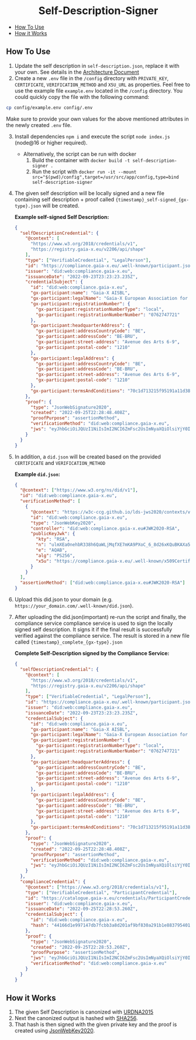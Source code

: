 <h1 align="center"> Self-Description-Signer</h1>

- [How To Use](#how-to-use)
- [How it Works](#how-it-works)

## How To Use

1. Update the self description in `self-description.json`, replace it with your own. See details in the [Architecture Document](https://gaia-x.gitlab.io/policy-rules-committee/trust-framework/participant/)
2. Create a new `.env` file in the `/config` directory with `PRIVATE_KEY`, `CERTIFICATE`, `VERIFICATION_METHOD` and `X5U_URL` as properties. Feel free to use the example file `example.env` located in the `/config` directory. You could quickly copy the file with the following command:
```sh
cp config/example.env config/.env
```
Make sure to provide your own values for the above mentioned attributes in the newly created `.env` file.

3. Install dependencies `npm i` and execute the script `node index.js` (node@16 or higher required).
   - Alternatively, the script can be run with docker
     1. Build the container with `docker build -t self-description-signer .`
     2. Run the script with `docker run -it --mount src="$(pwd)/config",target=/usr/src/app/config,type=bind self-description-signer`
4. The given self description will be locally signed and a new file containing self description + proof called `{timestamp}_self-signed_{gx-type}.json` will be created.

   **Example self-signed Self Description:**

   ```json
   {
     "selfDescriptionCredential": {
       "@context": [
         "https://www.w3.org/2018/credentials/v1",
         "https://registry.gaia-x.eu/v2206/api/shape"
       ],
       "type": ["VerifiableCredential", "LegalPerson"],
       "id": "https://compliance.gaia-x.eu/.well-known/participant.json",
       "issuer": "did:web:compliance.gaia-x.eu",
       "issuanceDate": "2022-09-23T23:23:23.235Z",
       "credentialSubject": {
         "id": "did:web:compliance.gaia-x.eu",
         "gx-participant:name": "Gaia-X AISBL",
         "gx-participant:legalName": "Gaia-X European Association for Data and Cloud AISBL",
         "gx-participant:registrationNumber": {
           "gx-participant:registrationNumberType": "local",
           "gx-participant:registrationNumberNumber": "0762747721"
         },
         "gx-participant:headquarterAddress": {
           "gx-participant:addressCountryCode": "BE",
           "gx-participant:addressCode": "BE-BRU",
           "gx-participant:street-address": "Avenue des Arts 6-9",
           "gx-participant:postal-code": "1210"
         },
         "gx-participant:legalAddress": {
           "gx-participant:addressCountryCode": "BE",
           "gx-participant:addressCode": "BE-BRU",
           "gx-participant:street-address": "Avenue des Arts 6-9",
           "gx-participant:postal-code": "1210"
         },
         "gx-participant:termsAndConditions": "70c1d713215f95191a11d38fe2341faed27d19e083917bc8732ca4fea4976700"
       },
       "proof": {
         "type": "JsonWebSignature2020",
         "created": "2022-09-25T22:28:48.408Z",
         "proofPurpose": "assertionMethod",
         "verificationMethod": "did:web:compliance.gaia-x.eu",
         "jws": "eyJhbGciOiJQUzI1NiIsImI2NCI6ZmFsc2UsImNyaXQiOlsiYjY0Il19..GpHT0twTcvRG11eH8YdGTzTgYf6jZYH2VncPIzOPnYaoRIB1tdYDHI0H8S1wU81ll-sYdDepWP5fbTN-ah_6SbD2J_QaCBt22hKtSrWumST6gaBXN_sntASwdnLaYmauNoePRDh-mZapjc40a4ckHVasaxgJ6NrnLhoUCDH33IGjWn5tC3qtntxhUpgiyCgxZvsDTmzoY4JdEp-9lG_xdFJOpUSIzEbuGYXa_Gmc0qmODELiZH7G9-AxmYh69vOopaQEAzUGrHcoHRtNN0iM8DcwmmZoWdGW5v_4qqnQvjB6bncHwFknC-L7UYV62uezA8HiS2T_9zrCiQW6U-GTAg"
       }
     }
   }
   ```

5. In addition, a `did.json` will be created based on the provided `CERTIFICATE` and `VERIFICATION_METHOD`

   **Example `did.json`:**

   ```json
   {
     "@context": ["https://www.w3.org/ns/did/v1"],
     "id": "did:web:compliance.gaia-x.eu",
     "verificationMethod": [
       {
         "@context": "https://w3c-ccg.github.io/lds-jws2020/contexts/v1/",
         "id": "did:web:compliance.gaia-x.eu",
         "type": "JsonWebKey2020",
         "controller": "did:web:compliance.gaia-x.eu#JWK2020-RSA",
         "publicKeyJwk": {
           "kty": "RSA",
           "n": "ulmXEa0nehbR338h6QaWLjMqfXE7mKA9PXoC_6_8d26xKQuBKAXa5k0uHhzQfNlAlxO-IpCDgf9cVzxIP-tkkefsjrXc8uvkdKNK6TY9kUxgUnOviiOLpHe88FB5dMTH6KUUGkjiPfq3P0F9fXHDEoQkGSpWui7eD897qSEdXFre_086ns3I8hSVCxoxlW9guXa_sRISIawCKT4UA3ZUKYyjtu0xRy7mRxNFh2wH0iSTQfqf4DWUUThX3S-jeRCRxqOGQdQlZoHym2pynJ1IYiiIOMO9L2IQrQl35kx94LGHiF8r8CRpLrgYXTVd9U17-nglrUmJmryECxW-555ppQ",
           "e": "AQAB",
           "alg": "PS256",
           "x5u": "https://compliance.gaia-x.eu/.well-known/x509CertificateChain.pem"
         }
       }
     ],
     "assertionMethod": ["did:web:compliance.gaia-x.eu#JWK2020-RSA"]
   }
   ```

6. Upload this did.json to your domain (e.g. `https://your_domain.com/.well-known/did.json`).

7. After uploading the did.json(important) re-run the script and finally, the compliance service compliance service is used to sign the locally signed self description. It signs it if the final result is successfully verified against the compliance service. The result is stored in a new file called `{timestamp}_complete_{gx-type}.json`

   **Complete Self-Description signed by the Compliance Service:**

   ```json
   {
     "selfDescriptionCredential": {
       "@context": [
         "https://www.w3.org/2018/credentials/v1",
         "https://registry.gaia-x.eu/v2206/api/shape"
       ],
       "type": ["VerifiableCredential", "LegalPerson"],
       "id": "https://compliance.gaia-x.eu/.well-known/participant.json",
       "issuer": "did:web:compliance.gaia-x.eu",
       "issuanceDate": "2022-09-23T23:23:23.235Z",
       "credentialSubject": {
         "id": "did:web:compliance.gaia-x.eu",
         "gx-participant:name": "Gaia-X AISBL",
         "gx-participant:legalName": "Gaia-X European Association for Data and Cloud AISBL",
         "gx-participant:registrationNumber": {
           "gx-participant:registrationNumberType": "local",
           "gx-participant:registrationNumberNumber": "0762747721"
         },
         "gx-participant:headquarterAddress": {
           "gx-participant:addressCountryCode": "BE",
           "gx-participant:addressCode": "BE-BRU",
           "gx-participant:street-address": "Avenue des Arts 6-9",
           "gx-participant:postal-code": "1210"
         },
         "gx-participant:legalAddress": {
           "gx-participant:addressCountryCode": "BE",
           "gx-participant:addressCode": "BE-BRU",
           "gx-participant:street-address": "Avenue des Arts 6-9",
           "gx-participant:postal-code": "1210"
         },
         "gx-participant:termsAndConditions": "70c1d713215f95191a11d38fe2341faed27d19e083917bc8732ca4fea4976700"
       },
       "proof": {
         "type": "JsonWebSignature2020",
         "created": "2022-09-25T22:28:48.408Z",
         "proofPurpose": "assertionMethod",
         "verificationMethod": "did:web:compliance.gaia-x.eu",
         "jws": "eyJhbGciOiJQUzI1NiIsImI2NCI6ZmFsc2UsImNyaXQiOlsiYjY0Il19..GpHT0twTcvRG11eH8YdGTzTgYf6jZYH2VncPIzOPnYaoRIB1tdYDHI0H8S1wU81ll-sYdDepWP5fbTN-ah_6SbD2J_QaCBt22hKtSrWumST6gaBXN_sntASwdnLaYmauNoePRDh-mZapjc40a4ckHVasaxgJ6NrnLhoUCDH33IGjWn5tC3qtntxhUpgiyCgxZvsDTmzoY4JdEp-9lG_xdFJOpUSIzEbuGYXa_Gmc0qmODELiZH7G9-AxmYh69vOopaQEAzUGrHcoHRtNN0iM8DcwmmZoWdGW5v_4qqnQvjB6bncHwFknC-L7UYV62uezA8HiS2T_9zrCiQW6U-GTAg"
       }
     },
     "complianceCredential": {
       "@context": ["https://www.w3.org/2018/credentials/v1"],
       "type": ["VerifiableCredential", "ParticipantCredential"],
       "id": "https://catalogue.gaia-x.eu/credentials/ParticipantCredential/1664144933260",
       "issuer": "did:web:compliance.gaia-x.eu",
       "issuanceDate": "2022-09-25T22:28:53.260Z",
       "credentialSubject": {
         "id": "did:web:compliance.gaia-x.eu",
         "hash": "44166d1e997147db7fcbb3a8d201af9bf830a291b1e8837954017f5440785ede"
       },
       "proof": {
         "type": "JsonWebSignature2020",
         "created": "2022-09-25T22:28:53.260Z",
         "proofPurpose": "assertionMethod",
         "jws": "eyJhbGciOiJQUzI1NiIsImI2NCI6ZmFsc2UsImNyaXQiOlsiYjY0Il19..s4rOWCaRZ9Ycc1N85vMo2PnHQJVGNM2xNVW2L1VksGzL8I3NQbZWpppwq1eGfbLGGGs0vS4IO-LpuVpCtJpnjdW98nmgxk1zugG-Y9sYqCk79mFDFNIdzMCYrl9IZU4jiOKzttd_5lkQdsPihJ7up4vuTiRfExK7CllMvEx8YIREPya_OxhpTy8JbRWfUXgJyxrRpCI1KWyp1ldRuiO0ApRVk_VGUWqCCrOAxnIBTIXuTdfd3xPjGVcG6HuKJ4I819WHCvG_fm1L6PrKYx4JTr9w9OzO0eGXPw4s8oMshJVS4kI39rcY5cLaf7b6sehLgJXGZkY1_zNM2EmSy1zj4w",
         "verificationMethod": "did:web:compliance.gaia-x.eu"
       }
     }
   }
   ```

## How it Works

1. The given Self Description is canonized with [URDNA2015](https://json-ld.github.io/rdf-dataset-canonicalization/spec/)
2. Next the canonized output is hashed with [SHA256](https://json-ld.github.io/rdf-dataset-canonicalization/spec/#dfn-hash-algorithm).
3. That hash is then signed with the given private key and the proof is created using [JsonWebKey2020](https://w3c-ccg.github.io/lds-jws2020/#json-web-signature-2020).
